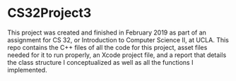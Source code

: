 # CS32Project3

This project was created and finished in February 2019 as part of an assignment for CS 32, or Introduction to Computer Science II, at UCLA. 
This repo contains the C++ files of all the code for this project, asset files needed for it to run properly, an Xcode project file, and a report that details the class structure I conceptualized as well as all the functions I implemented.
